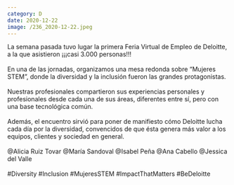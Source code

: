 ```yaml
--- 
category: D 
date: 2020-12-22 
image: /236_2020-12-22.jpeg 
--- 
```


La semana pasada tuvo lugar la primera Feria Virtual de Empleo de Deloitte, a la que asistieron ¡¡¡casi 3.000 personas!!! <br><br>En una de las jornadas, organizamos una mesa redonda sobre “Mujeres STEM”, donde la diversidad y la inclusión fueron las grandes protagonistas.<br> <br>Nuestras profesionales compartieron sus experiencias personales y profesionales desde cada una de sus áreas, diferentes entre sí, pero con una base tecnológica común. <br><br>Además, el encuentro sirvió para poner de manifiesto cómo Deloitte lucha cada día por la diversidad, convencidos de que ésta genera más valor a los equipos, clientes y sociedad en general.<br><br>@Alicia Ruiz Tovar @María Sandoval @Isabel Peña @Ana Cabello @Jessica del Valle<br> <br>#Diversity #Inclusion #MujeresSTEM #ImpactThatMatters #BeDeloitte